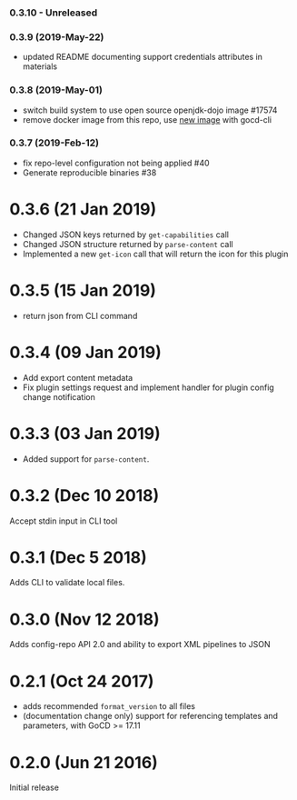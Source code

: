 ### 0.3.10 - Unreleased

### 0.3.9 (2019-May-22)

 * updated README documenting support credentials attributes in materials

### 0.3.8 (2019-May-01)

 * switch build system to use open source openjdk-dojo image \#17574
 * remove docker image from this repo, use [new image](https://github.com/gocd-contrib/docker-gocd-cli-dojo) with gocd-cli

### 0.3.7 (2019-Feb-12)

* fix repo-level configuration not being applied \#40
* Generate reproducible binaries \#38

# 0.3.6 (21 Jan 2019)

* Changed JSON keys returned by `get-capabilities` call
* Changed JSON structure returned by `parse-content` call
* Implemented a new `get-icon` call that will return the icon for this plugin

# 0.3.5 (15 Jan 2019)

 * return json from CLI command

# 0.3.4 (09 Jan 2019)

 * Add export content metadata
 * Fix plugin settings request and implement handler for plugin config change notification

# 0.3.3 (03 Jan 2019)

 * Added support for `parse-content`.

# 0.3.2 (Dec 10 2018)

Accept stdin input in CLI tool

# 0.3.1 (Dec 5 2018)

Adds CLI to validate local files.

# 0.3.0 (Nov 12 2018)

Adds config-repo API 2.0 and ability to export XML pipelines to JSON

# 0.2.1 (Oct 24 2017)

 * adds recommended `format_version` to all files
 * (documentation change only) support for referencing templates and parameters, with GoCD >= 17.11

# 0.2.0 (Jun 21 2016)

Initial release
